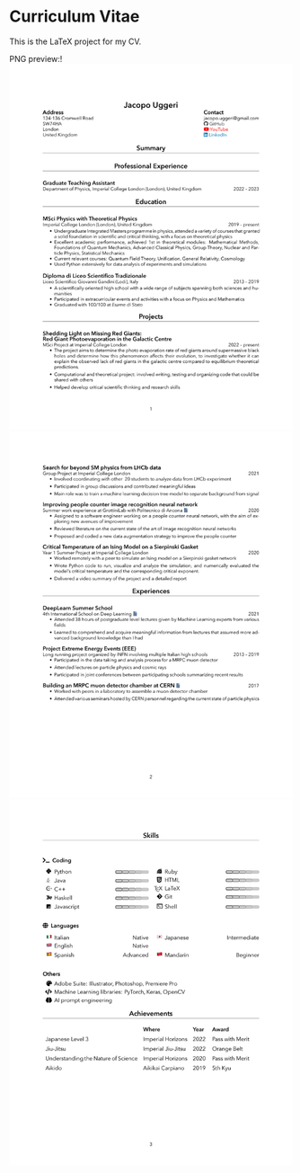 # Curriculum Vitae

This is the LaTeX project for my CV.

PNG preview:!
![Page 1](png/CurriculumVitae-0.png)
![Page 2](png/CurriculumVitae-1.png)
![Page 3](png/CurriculumVitae-2.png)
